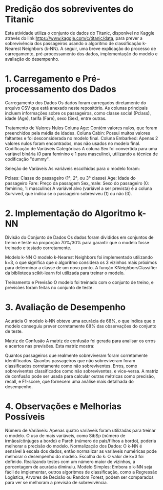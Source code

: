# Predição dos sobreviventes do Titanic
Esta atividade utiliza o conjunto de dados do Titanic, disponível no Kaggle através do link https://www.kaggle.com/c/titanic/data, para prever a sobrevivência dos passageiros usando o algoritmo de classificação k-Nearest Neighbors (k-NN). A seguir, uma breve explicação do processo de carregamento, pré-processamento dos dados, implementação do modelo e avaliação do desempenho.

# 1. Carregamento e Pré-processamento dos Dados
Carregamento dos Dados
Os dados foram carregados diretamente do arquivo CSV que está anexado neste reposítório. As colunas principais incluem informações sobre os passageiros, como classe social (Pclass), idade (Age), tarifa (Fare), sexo (Sex), entre outras.

Tratamento de Valores Nulos
Coluna Age: Contém valores nulos, que foram preenchidos pela média de idades.
Coluna Cabin: Possui muitos valores faltantes e foi desconsiderada no modelo final.
Coluna Embarked: Apenas 2 valores nulos foram encontrados, mas não usados no modelo final.
Codificação de Variáveis Categóricas
A coluna Sex foi convertida para uma variável binária (0 para feminino e 1 para masculino), utilizando a técnica de codificação "dummy".

Seleção de Variáveis
As variáveis escolhidas para o modelo foram:

Pclass: Classe do passageiro (1ª, 2ª, ou 3ª classe)
Age: Idade do passageiro
Fare: Preço da passagem
Sex_male: Sexo do passageiro (0: feminino, 1: masculino)
A variável alvo (variável a ser prevista) é a coluna Survived, que indica se o passageiro sobreviveu (1) ou não (0).

# 2. Implementação do Algoritmo k-NN
Divisão do Conjunto de Dados
Os dados foram divididos em conjuntos de treino e teste na proporção 70%/30% para garantir que o modelo fosse treinado e testado corretamente.

Modelo k-NN
O modelo k-Nearest Neighbors foi implementado utilizando k=3, o que significa que o algoritmo considera os 3 vizinhos mais próximos para determinar a classe de um novo ponto. A função KNeighborsClassifier da biblioteca scikit-learn foi utilizada para treinar o modelo.

Treinamento e Previsão
O modelo foi treinado com o conjunto de treino, e previsões foram feitas no conjunto de teste.

# 3. Avaliação de Desempenho
Acurácia
O modelo k-NN obteve uma acurácia de 68%, o que indica que o modelo conseguiu prever corretamente 68% das observações do conjunto de teste.

Matriz de Confusão
A matriz de confusão foi gerada para analisar os erros e acertos nas previsões. Esta matriz mostra:

Quantos passageiros que realmente sobreviveram foram corretamente identificados.
Quantos passageiros que não sobreviveram foram classificados corretamente como não sobreviventes.
Erros, como sobreviventes classificados como não sobreviventes, e vice-versa.
A matriz de confusão pode ser usada para calcular outras métricas como precisão, recall, e F1-score, que fornecem uma análise mais detalhada do desempenho.

# 4. Observações e Melhorias Possíveis
Número de Variáveis: Apenas quatro variáveis foram utilizadas para treinar o modelo. O uso de mais variáveis, como SibSp (número de irmãos/cônjuges a bordo) e Parch (número de pais/filhos a bordo), poderia melhorar a precisão do modelo.
Normalização dos Dados: O k-NN é sensível à escala dos dados, então normalizar as variáveis numéricas pode melhorar o desempenho do modelo.
Escolha do k: O valor de k=3 foi definido. Realizando testes com um número maior de vizinhos, a porcentagem de acurácia diminuiu.
Modelo Simples: Embora o k-NN seja fácil de implementar, outros algoritmos de classificação, como a Regressão Logística, Árvores de Decisão ou Random Forest, podem ser comparados para ver se melhoram a previsão de sobrevivência.
